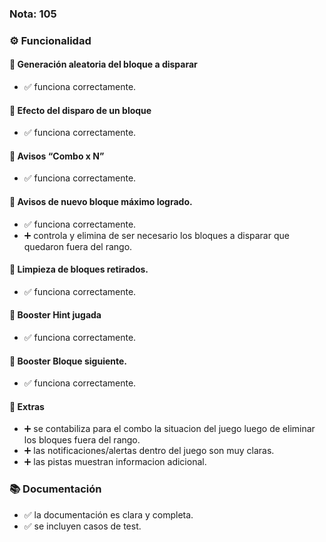 ### Nota: 105

### ⚙️ Funcionalidad

#### 📌 Generación aleatoria del bloque a disparar
- ✅ funciona correctamente.

#### 📌 Efecto del disparo de un bloque
- ✅ funciona correctamente.

#### 📌 Avisos “Combo x N”
- ✅ funciona correctamente.

#### 📌 Avisos de nuevo bloque máximo logrado.
- ✅ funciona correctamente.
- ➕ controla y elimina de ser necesario los bloques a disparar que quedaron fuera del rango.

#### 📌 Limpieza de bloques retirados.
- ✅ funciona correctamente.

#### 📌 Booster Hint jugada
- ✅ funciona correctamente.

#### 📌 Booster Bloque siguiente.
- ✅ funciona correctamente.

#### 🚀 Extras
- ➕ se contabiliza para el combo la situacion del juego luego de eliminar los bloques fuera del rango.
- ➕ las notificaciones/alertas dentro del juego son muy claras.
- ➕ las pistas muestran informacion adicional.

### 📚 Documentación
- ✅ la documentación es clara y completa.
- ✅ se incluyen casos de test.
